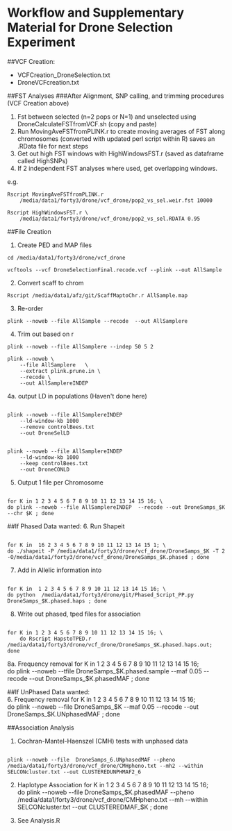 # Workflow and Supplementary Material for Drone Selection Experiment









##VCF Creation:
- VCFCreation_DroneSelection.txt
- DroneVCFcreation.txt




##FST Analyses
###After Alignment, SNP calling, and trimming procedures (VCF Creation above)
1. Fst between selected (n=2 pops or N=1) and unselected using DroneCalculateFSTfromVCF.sh (copy and paste)
2. Run  MovingAveFSTfromPLINK.r <PLINK Fst> <WInsize> to create moving averages of FST along chromosomes (converted with updated perl script within R) saves an .RData file for next steps
3. Get out high FST windows with HighWindowsFST.r <RData> <cutoff> (saved as dataframe called HighSNPs)
4. If 2 independent FST analyses where used, get overlapping windows.

e.g.

<pre><code>Rscript MovingAveFSTfromPLINK.r 
	/media/data1/forty3/drone/vcf_drone/pop2_vs_sel.weir.fst 10000</code></pre>
<pre><code>Rscript HighWindowsFST.r \
	/media/data1/forty3/drone/vcf_drone/pop2_vs_sel.RDATA 0.95</code></pre>




##File Creation
1. Create PED and MAP files
<pre><code>cd /media/data1/forty3/drone/vcf_drone</code></pre>
<pre><code>vcftools --vcf DroneSelectionFinal.recode.vcf --plink --out AllSample</code></pre>

2. Convert scaff to chrom
<pre><code>Rscript /media/data1/afz/git/ScaffMaptoChr.r AllSample.map</code></pre>

3. Re-order
<pre><code>plink --noweb --file AllSample --recode  --out AllSamplere</code></pre> 

4. Trim out based on r
<pre><code>plink --noweb --file AllSamplere --indep 50 5 2 </code></pre> 
<pre><code>plink --noweb \
	--file AllSamplere   \
	--extract plink.prune.in \
	--recode \
	--out AllSamplereINDEP
</code></pre> 


4a. output LD in  populations (Haven't done here)
<pre><code>
plink --noweb --file AllSamplereINDEP 
	--ld-window-kb 1000  
	--remove controlBees.txt 
	--out DroneSelLD
</code></pre> 

<pre><code>
plink --noweb --file AllSamplereINDEP 
	--ld-window-kb 1000  
	--keep controlBees.txt  
	--out DroneCONLD
</code></pre> 



5. Output 1 file per Chromosome
<pre><code>
for K in 1 2 3 4 5 6 7 8 9 10 11 12 13 14 15 16; \
do plink --noweb --file AllSamplereINDEP  --recode --out DroneSamps_$K --chr $K ; done
</code></pre> 


##If Phased Data wanted:
6. Run Shapeit
<pre><code>
for K in  16 2 3 4 5 6 7 8 9 10 11 12 13 14 15 1; \
do ./shapeit -P /media/data1/forty3/drone/vcf_drone/DroneSamps_$K -T 2 -O/media/data1/forty3/drone/vcf_drone/DroneSamps_$K.phased ; done
</code></pre> 

7. Add in Allelic information into 
<pre><code>
for K in  1 2 3 4 5 6 7 8 9 10 11 12 13 14 15 16; \
do python  /media/data1/forty3/drone/git/Phased_Script_PP.py DroneSamps_$K.phased.haps ; done
</code></pre> 

8. Write out phased, tped files for association
<pre><code>
for K in 1 2 3 4 5 6 7 8 9 10 11 12 13 14 15 16; \
	do Rscript HapstoTPED.r /media/data1/forty3/drone/vcf_drone/DroneSamps_$K.phased.haps.out; done
</code></pre> 

8a. Frequency removal
for K in 1 2 3 4 5 6 7 8 9 10 11 12 13 14 15 16; \
	do plink --noweb --tfile DroneSamps_$K.phased.sample --maf 0.05  --recode --out DroneSamps_$K.phasedMAF ; done





	
##If UnPhased Data wanted:	
6. Frequency removal
for K in 1 2 3 4 5 6 7 8 9 10 11 12 13 14 15 16; \
	do plink --noweb --file DroneSamps_$K --maf 0.05  --recode --out DroneSamps_$K.UNphasedMAF ; done








##Association Analysis
1.  Cochran-Mantel-Haenszel (CMH) tests with unphased data
<pre><code>
plink --noweb --file  DroneSamps_6.UNphasedMAF --pheno /media/data1/forty3/drone/vcf_drone/CMHpheno.txt --mh2 --within SELCONcluster.txt --out CLUSTEREDUNPHMAF2_6 
</code></pre> 


2. Haplotype Association
for K in 1 2 3 4 5 6 7 8 9 10 11 12 13 14 15 16; \
	do plink --noweb --file DroneSamps_$K.phasedMAF --pheno /media/data1/forty3/drone/vcf_drone/CMHpheno.txt --mh --within SELCONcluster.txt --out CLUSTEREDMAF_$K ; done
	

	

10. See Analysis.R





<!---
##########
9. Write out phased, tped files for association
for K in 1 2 3 4 5 6 7 8 9 10 11 12 13 14 15 16; \
	do plink --noweb --file DroneSamps_$K --pheno /media/data1/forty3/drone/vcf_drone/CMHpheno.txt --mh --within SELCONcluster.txt --out CLUSTEREDnoShape_$K ; done








	
#>75 and with clusters
plink --noweb --tfile DroneSamps_6.phased.sample --pheno /media/data1/forty3/drone/vcf_drone/CMHpheno.txt --mh 
	
plink --noweb --tfile DroneSamps_6.phased.sample --pheno /media/data1/forty3/drone/vcf_drone/CMHpheno.txt --mh --within SELCONcluster.txt --out CLUSTERED
	
	
	
	
	
	
	
	
	
	
	
	
	
	
	
	
	
	Rscript HapstoTPED.r /media/data1/forty3/drone/vcf_drone/DroneSamps_16.phased.haps.out; done


plink --noweb --tfile DroneSamps_6.phased.sample --homozyg	


plink --noweb --tfile DroneSamps_6.phased.sample --pheno /media/data1/forty3/drone/vcf_drone/DronePhenoHB.txt --remove controlBees.txt --hap-window 3 --hap-assoc --adjust --out DroneSampsOutSELPHASE_6	
	
plink --noweb --tfile DroneSamps_6.phased.sample  --homozyg --out HOMODef --homozyg-snp 50 --homozyg-kb 500
	

plink --noweb --tfile DroneSamps_16.phased.sample --recode --make-bed
plink --noweb bfile plink --assoc 


plink --noweb --tfile DroneSamps_6.phased.sample --pheno /media/data1/forty3/drone/vcf_drone/CMHpheno.txt --mh


#>75 and with clusters
plink --noweb --tfile DroneSamps_6.phased.sample --pheno /media/data1/forty3/drone/vcf_drone/CMHpheno.txt --mh 
	
plink --noweb --tfile DroneSamps_6.phased.sample --pheno /media/data1/forty3/drone/vcf_drone/CMHpheno.txt --mh --within SELCONcluster.txt --out CLUSTERED

	
plink --noweb --bfile plink --hap-window 3  --hap-assoc --pheno /media/data1/forty3/drone/vcf_drone/DronePhenoHB.txt --out DroneSampsOutPHASE_16	
	
	

9. Haplotype associations
for K in 1 2 3 4 5 6 7 8 9 10 11 12 13 14 15 16; \
	do plink --noweb --tfile DroneSamps_$K.phased.sample --hap-window 3 --hap-assoc --adjust --out DroneSampsOutPHASE_$K; done


plink --noweb --tfile DroneSamps_16.phased.sample --hap-window 3 --hap-assoc --adjust --out DroneSampsOutPHASE_16	

plink --noweb --tfile DroneSamps_6.phased.sample --recode --make-bed
	
	
	
plink --file AllSamplereINDEP  --hap-window 3 --hap-assoc --mpheno 1 --pheno /media/data1/forty3/drone/vcf_drone/DronePhenoHB.txt --adjust --noweb



for K in 1 2 3 4 5 6 7 8 9 10 11 12 13 14 15 16; \
	do plink --noweb --file DroneSamps_$K  --homozyg --out DroneHET_$K; done



plink --file AllSamplereINDEP  --homozyg --noweb



for K in 1 2 3 4 5 6 7 8 9 10 11 12 13 14 15 16; \
	do plink --noweb --file DroneSamps_$K --keep controlBees.txt --hap-window 3 --hap-assoc --mpheno 1 --pheno /media/data1/forty3/drone/vcf_drone/DronePhenoHB.txt --adjust --out DroneSampsOutCON_$K; done

















		5. Run Shapeit
		for K in  16 2 3 4 5 6 7 8 9 10 11 12 13 14 15 1; \
		do ./shapeit -P /media/data1/forty3/drone/vcf_drone/DroneSamps_$K -T 2 -O/media/data1/forty3/drone/vcf_drone/DroneSamps_$K.phased ; done




						haps=read.table(file="DroneSamps_6.phased.haps ")


						6. Add in Allelic information into 
						for K in  1 2 3 4 5 6 7 8 9 10 11 12 13 14 15 ; \
						do python  /home/sani/task1/Phased_Script_PP.py DroneSamps_16.phased.haps ; done


						plink --noweb --file DroneSamps_16.phased.haps --recode  --out test --chr $K


						R
						source("/media/data1/forty3/brock/scripts/GOgetter.r")
						source("/media/data1/forty3/brock/scripts/VarFunct.r")
						source("/media/data1/forty3/brock/scripts/movingavg.r")


						samp=read.table(file="DroneSamps_6.phased.sample",header=T)
						samp=samp[-1,];samp=samp[-3]
						samp=rbind(samp,samp);samp=samp[order(samp[,1]),]
						haps=read.table(file="DroneSamps_6.phased.haps",header=F)
						haps$zer=rep("0", nrow(haps))
						maps=haps[c(1,2,ncol(haps), 3)]
						write.list(maps, file="DroneSampsPH_6.map")
						haps=haps[-c(1,2,ncol(haps), 3,4,5)]
						haps1=as.matrix(haps)
						haps1[haps1=="0"]=23;haps1[haps1=="1"]=2;haps1[haps1=="23"]=1;
						
			
						thaps=cbind(maps, haps1)
						write.list(thaps, file="DroneSampsPH_6.tped")
						write.list(samp, file="DroneSampsPH_6.tfam")




#should trim these of R<0.2
plink --noweb --tfile DroneSampsPH_6  --indep 50 5 2 
plink --noweb --tfile DroneSampsPH_6  --extract plink.prune.in --make-bed --out DroneSampsPH_6P
plink --bfile DroneSampsPH_6P  --hap-window 3 --hap-assoc --mpheno 1 --pheno /media/data1/forty3/drone/vcf_drone/DronePhenoHB.txt --noweb

#should consider changing the model

plink --tfile DroneSampsPH_16  --assoc --qt-means --adjust --mpheno 1 --pheno /media/data1/forty3/drone/vcf_drone/DronePhenoHB.txt --noweb

plink --file DroneSamps_6  --assoc --qt-means --adjust --mpheno 1 --pheno /media/data1/forty3/drone/vcf_drone/DronePhenoHB.txt --noweb --out unphase


#testing SKAT
plink --tfile DroneSamps_16   --make-bed --out CHR16 --noweb		
plink --file DroneSamps_16   --recode12 --out CHR16 --noweb	

R
require("SKAT")
geno=read.table(file="CHR16.ped",header=F)






./famhap19 CHR16FAMMAP name2




					
						
				
## Associations
1. 




### Old, remove later
1. DronePLINKset.sh identifies high FST across the genome between selected and control populations, then 
2. Pass FST to DroneFST.r and identify high FST regions within the genome- outputs all SNPs within those regions (CandidateSNPs.snp)
3. DronePLINKset.sh uses a modified CandidateSNPs.snp (Candidates98_ALL.set ) to run the PLINK set test within each high FST region
4. DronePLINKset.sh uses  CandidateSNPs.snp to dientify independant SNPs within each region (called CandidateSET.xxx)
5. CandidateSET.xxx is then used for Recursive Partitioning and Regression Tree (RpartAssociations.r) 

















-->